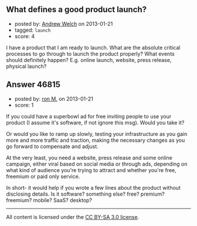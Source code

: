 ## What defines a good product launch?

- posted by: [Andrew Welch](https://stackexchange.com/users/-1/23639-andrew-welch) on 2013-01-21
- tagged: `launch`
- score: 4

I have a product that I am ready to launch. What are the absolute critical processes to go through to launch the product properly? What events should definitely happen? E.g. online launch, website, press release, physical launch?


## Answer 46815

- posted by: [ron M.](https://stackexchange.com/users/-1/2122-ron-m) on 2013-01-21
- score: 1

If you could have a superbowl ad for free inviting people to use your product (I assume it's software, if not ignore this msg). Would you take it?

Or would you like to ramp up slowly, testing your infrastructure as you gain more and more traffic and traction, making the necessary changes as you go forward to compensate and adjust. 

At the very least, you need a website, press release and some online campaign, either viral based on social media or through ads, depending on what kind of audience you're trying to attract and whether you're free, freemium or paid only service.

In short- it would help if you wrote a few lines about the product without disclosing details. Is it software? something else? free? premium? freemium? mobile? SaaS? desktop?



---

All content is licensed under the [CC BY-SA 3.0 license](https://creativecommons.org/licenses/by-sa/3.0/).
